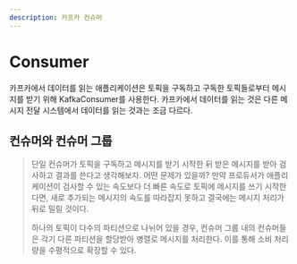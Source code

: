 ```yaml
---
description: 카프카 컨슈머
---
```


# Consumer



카프카에서 데이터를 읽는 애플리케이션은 토픽을 구독하고 구독한 토픽들로부터 메시지를 받기 위해 KafkaConsumer를 사용한다. 카프카에서 데이터를 읽는 것은 다른 메시지 전달 시스템에서 데이터를 읽는 것과는 조금 다르다.





## 컨슈머와 컨슈머 그룹

> 단일 컨슈머가 토픽을 구독하고 메시지를 받기 시작한 뒤 받은 메시지를 받아 검사하고 결과를 쓴다고 생각해보자. 어떤 문제가 있을까? 만약 프로듀서가 애플리케이션이 검사할 수 있는 속도보다 더 빠른 속도로 토픽에 메시지를 쓰기 시작한다면, 새로 추가되는 메시지의 속도를 따라잡지 못하고 결국에는 메시지 처리가 뒤로 밀릴 것이다.
>
> 하나의 토픽이 다수의 파티션으로 나뉘어 있을 경우, 컨슈머 그룹 내의 컨슈머들은 각기 다른 파티션을 할당받아 병렬로 메시지를 처리한다. 이를 통해 소비 처리량을 수평적으로 확장할 수 있다.

